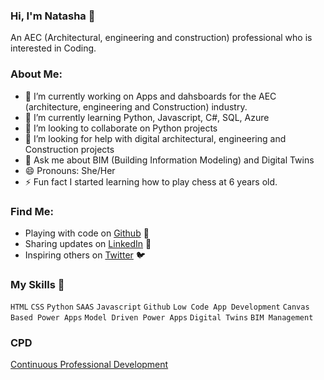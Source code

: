 ### Hi, I'm Natasha 👋

An AEC (Architectural, engineering and construction) professional who is interested in Coding. 

### About Me:

- 🔭 I’m currently working on Apps and dahsboards for the AEC (architecture, engineering and Construction) industry. 
- 🌱 I’m currently learning Python, Javascript, C#, SQL, Azure
- 👯 I’m looking to collaborate on Python projects
- 🤔 I’m looking for help with digital architectural, engineering and Construction projects
- 💬 Ask me about BIM (Building Information Modeling) and Digital Twins
- 😄 Pronouns: She/Her
- ⚡ Fun fact I started learning how to play chess at 6 years old. 


### Find Me:
- Playing with code on <a href="https://github.com/natnew"> Github</a> 🏓
- Sharing updates on <a href="https://www.linkedin.com/in/natasha-newbold/">LinkedIn</a> 💼
- Inspiring others on <a href="https://twitter.com/NatashaTweets2">Twitter</a> 🐦



### My Skills 🚀
`HTML` `CSS` `Python` `SAAS` `Javascript` `Github` `Low Code App Development` `Canvas Based Power Apps` `Model Driven Power Apps` `Digital Twins` `BIM Management`


### CPD
<a href="https://github.com/natnew/CPD/blob/master/README.md">Continuous Professional Development</a>

